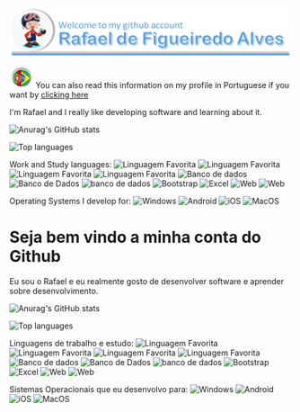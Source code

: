 ![Top_banner_introduction](https://github.com/rafael-figueiredo-alves/rafael-figueiredo-alves/blob/main/Images/en/Intro.png)


<img src="https://github.com/rafael-figueiredo-alves/rafael-figueiredo-alves/blob/main/Images/en/Portuguese.png" height="40" with="40"> You can also read this information on my profile in Portuguese if you want by [clicking here](www.google.com)

I'm Rafael and I really like developing software and learning about it.

![Anurag's GitHub stats](https://github-readme-stats.vercel.app/api?username=rafael-figueiredo-alves&show_icons=true)

![Top languages](https://github-readme-stats.vercel.app/api/top-langs/?username=rafael-figueiredo-alves&custom_title=Languages+Used+in+Projects)
</p>

Work and Study languages: ![Linguagem Favorita](https://img.shields.io/badge/-Delphi-blue?style=for-the-badge&logo=Delphi) ![Linguagem Favorita](https://img.shields.io/badge/-ReactJS-black?style=for-the-badge&logo=React) ![Linguagem Favorita](https://img.shields.io/badge/-JavaScript-blue?style=for-the-badge&logo=JavaScript) ![Linguagem Favorita](https://img.shields.io/badge/-Python-yellow?style=for-the-badge&logo=Python) ![Banco de dados](https://img.shields.io/badge/MongoDB-4EA94B?style=for-the-badge&logo=mongodb&logoColor=white) ![Banco de Dados](https://img.shields.io/badge/SQLite-07405E?style=for-the-badge&logo=sqlite&logoColor=white) ![banco de dados](https://img.shields.io/badge/MySQL-00000F?style=for-the-badge&logo=mysql&logoColor=white) ![Bootstrap](https://img.shields.io/badge/Bootstrap-563D7C?style=for-the-badge&logo=bootstrap&logoColor=white) ![Excel](https://img.shields.io/badge/Microsoft_Excel-217346?style=for-the-badge&logo=microsoft-excel&logoColor=white) ![Web](	https://img.shields.io/badge/HTML-239120?style=for-the-badge&logo=html5&logoColor=white) ![Web](https://img.shields.io/badge/CSS-239120?&style=for-the-badge&logo=css3&logoColor=white)

Operating Systems I develop for: ![Windows](https://img.shields.io/badge/Windows-0078D6?style=for-the-badge&logo=windows&logoColor=white) ![Android](https://img.shields.io/badge/Android-3DDC84?style=for-the-badge&logo=android&logoColor=white) ![iOS](https://img.shields.io/badge/iOS-000000?style=for-the-badge&logo=ios&logoColor=white) ![MacOS](https://img.shields.io/badge/-MacOS-Black?style=for-the-badge&logo=apple&logoColor=white)

# Seja bem vindo a minha conta do Github

Eu sou o Rafael e eu realmente gosto de desenvolver software e aprender sobre desenvolvimento.

![Anurag's GitHub stats](https://github-readme-stats.vercel.app/api?username=rafael-figueiredo-alves&custom_title=Estatísticas+do+Github+do+Rafael+Alves&show_icons=true)

![Top languages](https://github-readme-stats.vercel.app/api/top-langs/?username=rafael-figueiredo-alves&custom_title=Linguagens+Usadas+nos+Projetos)

Linguagens de trabalho e estudo: ![Linguagem Favorita](https://img.shields.io/badge/-Delphi-blue?style=for-the-badge&logo=Delphi) ![Linguagem Favorita](https://img.shields.io/badge/-ReactJS-black?style=for-the-badge&logo=React) ![Linguagem Favorita](https://img.shields.io/badge/-JavaScript-blue?style=for-the-badge&logo=JavaScript) ![Linguagem Favorita](https://img.shields.io/badge/-Python-yellow?style=for-the-badge&logo=Python) ![Banco de dados](https://img.shields.io/badge/MongoDB-4EA94B?style=for-the-badge&logo=mongodb&logoColor=white) ![Banco de Dados](https://img.shields.io/badge/SQLite-07405E?style=for-the-badge&logo=sqlite&logoColor=white) ![banco de dados](https://img.shields.io/badge/MySQL-00000F?style=for-the-badge&logo=mysql&logoColor=white) ![Bootstrap](https://img.shields.io/badge/Bootstrap-563D7C?style=for-the-badge&logo=bootstrap&logoColor=white) ![Excel](https://img.shields.io/badge/Microsoft_Excel-217346?style=for-the-badge&logo=microsoft-excel&logoColor=white) ![Web](	https://img.shields.io/badge/HTML-239120?style=for-the-badge&logo=html5&logoColor=white) ![Web](https://img.shields.io/badge/CSS-239120?&style=for-the-badge&logo=css3&logoColor=white)

Sistemas Operacionais que eu desenvolvo para: ![Windows](https://img.shields.io/badge/Windows-0078D6?style=for-the-badge&logo=windows&logoColor=white) ![Android](https://img.shields.io/badge/Android-3DDC84?style=for-the-badge&logo=android&logoColor=white) ![iOS](https://img.shields.io/badge/iOS-000000?style=for-the-badge&logo=ios&logoColor=white) ![MacOS](https://img.shields.io/badge/-MacOS-Black?style=for-the-badge&logo=apple&logoColor=white)